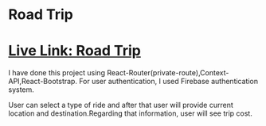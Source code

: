 # Road Trip
# [Live Link: Road Trip](https://tourist-21214.web.app)

I have done this project using React-Router(private-route),Context-API,React-Bootstrap.
For user authentication, I used Firebase authentication system.

User can select a type of ride  and after that user will provide current location and destination.Regarding that
information, user will see trip cost.